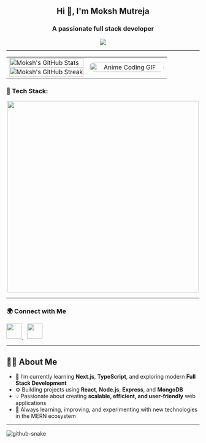 <h2 align="center">Hi 👋, I'm Moksh Mutreja</h2>
<h3 align="center">A passionate full stack developer</h3>

<p align="center">
  <img src="https://readme-typing-svg.herokuapp.com?font=Fira+Code&pause=1000&color=F7971E&width=610&lines=MERN+Stack+Developer+%7C+React+%7C+Node.js+%7C+Express+%7C+MongoDB;Building+scalable+web+apps+with+clean+code;Integrating+frontend%2C+backend%2C+and+databases+seamlessly;Turning+ideas+into+interactive+digital+experiences" />
</p>

---

<table width="100%">
  <tr>
    <td width="50%" valign="top">
      <!-- GitHub stats on the left -->
      <a href="https://github.com/Moksh-Mutreja">
        <img src="https://github-readme-stats.vercel.app/api?username=Moksh-Mutreja&theme=radical&title_color=F7971E&icon_color=F7971E&show_icons=true&hide_border=true" alt="Moksh's GitHub Stats" width="100%" />
      </a>
      <br />
      <a href="https://github.com/Moksh-Mutreja">
        <img src="https://streak-stats.demolab.com/?user=Moksh-Mutreja&theme=radical&date_format=M%20j%5B%2C%20Y%5D&ring=F7971E&fire=F7971E&sideNums=F7971E&hide_border=true" alt="Moksh's GitHub Streak" width="100%" />
      </a>
    </td>
    <td width="50%" align="center" valign="middle" style="height: 100%;">
      <!-- Anime GIF auto-adjusted to fit -->
      <img src="https://github.com/user-attachments/assets/cf010e4b-13ab-45e1-84ad-d22f9019a8f1"
           alt="Anime Coding GIF"
           style="height: 100%; max-height: 400px; width: auto; object-fit: cover; border-radius: 10px;" />
    </td>
  </tr>
</table>




### 🧰 Tech Stack:

<div align="center">

<img src="https://skillicons.dev/icons?i=python,postman,cpp,git,github,html,css,javascript,react,tailwind,mongodb,typescript,nodejs,nextjs" width="500" />

</div>


---

### 🌍 Connect with Me

<p align="left">
  <a href="mailto:mokshmutreja23@gmail.com" target="_blank" style="margin-right: 10px;">
    <img src="https://img.shields.io/badge/Gmail-D14836?style=for-the-badge&logo=gmail&logoColor=white" height="40px" />
  </a>
  <a href="https://www.linkedin.com/in/moksh-mutreja-545b61340/" target="_blank" style="margin-right: 10px;">
    <img src="https://img.shields.io/badge/LinkedIn-0077B5?style=for-the-badge&logo=linkedin&logoColor=white" height="40px" />
  </a>

---


## 👨‍💻 About Me

- 🌱 I’m currently learning **Next.js**, **TypeScript**, and exploring modern **Full Stack Development**  
- ⚙️ Building projects using **React**, **Node.js**, **Express**, and **MongoDB**  
- 💡 Passionate about creating **scalable, efficient, and user-friendly** web applications   
- 🚀 Always learning, improving, and experimenting with new technologies in the MERN ecosystem  


---


<picture>
  <source media="(prefers-color-scheme: dark)" srcset="https://raw.githubusercontent.com/tobiasmeyhoefer/tobiasmeyhoefer/output/github-snake-dark.svg" />
  <source media="(prefers-color-scheme: light)" srcset="https://raw.githubusercontent.com/tobiasmeyhoefer/tobiasmeyhoefer/output/github-snake.svg" />
  <img alt="github-snake" src="https://raw.githubusercontent.com/tobiasmeyhoefer/tobiasmeyhoefer/output/github-snake.svg" />
</picture>
